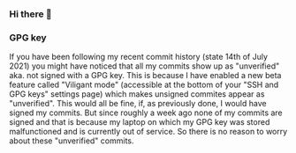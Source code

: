 ### Hi there 👋

<!--
**pdamianik/pdamianik** is a ✨ _special_ ✨ repository because its `README.md` (this file) appears on your GitHub profile.

Here are some ideas to get you started:

- 🔭 I’m currently working on ...
- 🌱 I’m currently learning ...
- 👯 I’m looking to collaborate on ...
- 🤔 I’m looking for help with ...
- 💬 Ask me about ...
- 📫 How to reach me: ...
- 😄 Pronouns: ...
- ⚡ Fun fact: ...
-->

### GPG key

If you have been following my recent commit history (state 14th of July 2021) you might have noticed that all my commits show up as "unverified" aka. not signed with a GPG key. This is because I have enabled a new beta feature called "Viligant mode" (accessible at the bottom of your "SSH and GPG keys" settings page) which makes unsigned commites appear as "unverified". This would all be fine, if, as previously done, I would have signed my commits. But since roughly a week ago none of my commits are signed and that is because my laptop on which my GPG key was stored malfunctioned and is currently out of service. So there is no reason to worry about these "unverified" commits.
